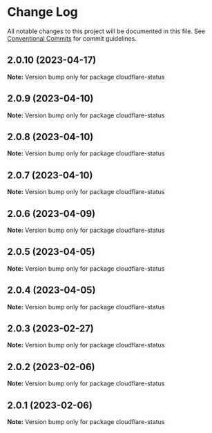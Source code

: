 # Change Log

All notable changes to this project will be documented in this file.
See [Conventional Commits](https://conventionalcommits.org) for commit guidelines.

## 2.0.10 (2023-04-17)

**Note:** Version bump only for package cloudflare-status





## 2.0.9 (2023-04-10)

**Note:** Version bump only for package cloudflare-status





## 2.0.8 (2023-04-10)

**Note:** Version bump only for package cloudflare-status





## 2.0.7 (2023-04-10)

**Note:** Version bump only for package cloudflare-status





## 2.0.6 (2023-04-09)

**Note:** Version bump only for package cloudflare-status





## 2.0.5 (2023-04-05)

**Note:** Version bump only for package cloudflare-status





## 2.0.4 (2023-04-05)

**Note:** Version bump only for package cloudflare-status





## 2.0.3 (2023-02-27)

**Note:** Version bump only for package cloudflare-status





## 2.0.2 (2023-02-06)

**Note:** Version bump only for package cloudflare-status





## 2.0.1 (2023-02-06)

**Note:** Version bump only for package cloudflare-status
